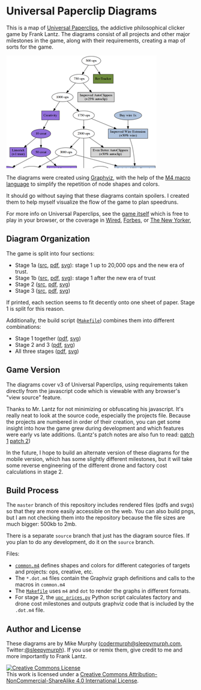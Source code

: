Universal Paperclip Diagrams
==================================================

This is a map of
[Universal Paperclips](http://decisionproblem.com/paperclips/),
the addictive philosophical clicker game by Frank Lantz.
The diagrams consist of all projects and other major milestones in the game, along with their requirements, creating a map of sorts for the game.

![Sample image](sample.png)

The diagrams were created using
[Graphviz](http://graphviz.org/),
with the help of the
[M4 macro language](https://www.gnu.org/software/m4/)
to simplify the repetition of node shapes and colors.

It should go without saying that these diagrams contain spoilers.
I created them to help myself visualize the flow of the game to plan speedruns.

For more info on Universal Paperclips, see the
[game itself](http://decisionproblem.com/paperclips/)
which is free to play in your browser,
or the coverage in
[Wired](https://www.wired.com/story/the-way-the-world-ends-not-with-a-bang-but-a-paperclip/amp),
[Forbes](https://www.forbes.com/sites/insertcoin/2017/10/17/get-sucked-into-the-black-hole-of-paperclips-a-hopelessly-addicting-browser-game/#5be538d24f9b),
or
[The New Yorker](https://www.newyorker.com/culture/culture-desk/the-unexpected-philosophical-depths-of-the-clicker-game-universal-paperclips),

Diagram Organization
--------------------------------------------------

The game is split into four sections:

- Stage 1a ([src](paperclips-diagram-stage1a.dot.m4), [pdf](pdf/paperclips-diagram-stage1a.pdf), [svg](svg/paperclips-diagram-stage1a.svg)): stage 1 up to 20,000 ops and the new era of trust.
- Stage 1b ([src](paperclips-diagram-stage1b.dot.m4), [pdf](pdf/paperclips-diagram-stage1b.pdf), [svg](svg/paperclips-diagram-stage1b.svg)): stage 1 after the new era of trust
- Stage 2 ([src](paperclips-diagram-stage2.dot.m4), [pdf](pdf/paperclips-diagram-stage2.pdf), [svg](svg/paperclips-diagram-stage2.svg))
- Stage 3 ([src](paperclips-diagram-stage3.dot.m4), [pdf](pdf/paperclips-diagram-stage3.pdf), [svg](svg/paperclips-diagram-stage3.svg))

If printed, each section seems to fit decently onto one sheet of paper.
Stage 1 is split for this reason.

Additionally, the build script ([`Makefile`](Makefile)) combines them into different combinations:

- Stage 1 together ([pdf](pdf/paperclips-diagram-combined-stage1.pdf), [svg](svg/paperclips-diagram-combined-stage1.svg))
- Stage 2 and 3 ([pdf](pdf/paperclips-diagram-combined-stage23.pdf), [svg](svg/paperclips-diagram-combined-stage23.svg))
- All three stages ([pdf](pdf/paperclips-diagram-combined-all.pdf), [svg](svg/paperclips-diagram-combined-all.svg))

Game Version
--------------------------------------------------

The diagrams cover v3 of Universal Paperclips, using requirements taken directly from the javascript code which is viewable with any browser's "view source" feature.

Thanks to Mr. Lantz for not minimizing or obfuscating his javascript.
It's really neat to look at the source code, especially the projects file.
Because the projects are numbered in order of their creation,
you can get some insight into how the game grew during development and which features were early vs late additions.
(Lantz's patch notes are also fun to read:
[patch 1](http://decisionproblem.com/paperclips/patch1notes.html)
[patch 2](http://decisionproblem.com/paperclips/patch2notes.html))

In the future, I hope to build an alternate version of these diagrams for the mobile version, which has some slightly different milestones, but it will take some reverse engineering of the different drone and factory cost calculations in stage 2.

Build Process
--------------------------------------------------

The `master` branch of this repository includes rendered files (pdfs and svgs) so that they are more easily accessible on the web.
You can also build pngs, but I am not checking them into the repository because the file sizes are much bigger: 500kb to 2mb.

There is a separate `source` branch that just has the diagram source files.
If you plan to do any development, do it on the `source` branch.

Files:

- [`common.m4`](common.m4) defines shapes and colors for different categories of targets and projects: ops, creative, etc.
- The `*.dot.m4` files contain the Graphviz graph definitions and calls to the macros in `common.m4`
- The [`Makefile`](Makefile) uses `m4` and `dot` to render the graphs in different formats.
- For stage 2, the [`upc_prices.py`](upc_prices.py) Python script calculates factory and drone cost milestones and outputs graphviz code that is included by the `.dot.m4` file.

Author and License
--------------------------------------------------

These diagrams are by Mike Murphy
(<codermurph@sleepymurph.com>,
Twitter:[\@sleepymurph](https://twitter.com/sleepymurph)).
If you use or remix them, give credit to me and more importantly to Frank Lantz.

<a rel="license" href="http://creativecommons.org/licenses/by-nc-sa/4.0/"><img alt="Creative Commons License" style="border-width:0" src="https://i.creativecommons.org/l/by-nc-sa/4.0/88x31.png" /></a><br />This work is licensed under a <a rel="license" href="http://creativecommons.org/licenses/by-nc-sa/4.0/">Creative Commons Attribution-NonCommercial-ShareAlike 4.0 International License</a>.
